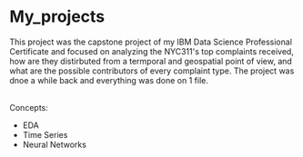 # My_projects
This project was the capstone project of my IBM Data Science Professional Certificate and focused on analyzing the NYC311's top complaints received, how are they distirbuted from a termporal and geospatial point of view, and what are the possible contributors of every complaint type. The project was dnoe a while back and everything was done on 1 file. <br><br>

Concepts: <br>
* EDA <br>
* Time Series <br>
* Neural Networks <br>

